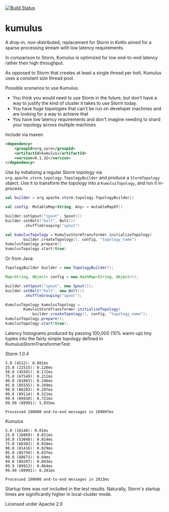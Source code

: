 [![Build Status](https://travis-ci.org/reembs/kumulus.svg?branch=master "Build Status")](https://travis-ci.org/reembs/kumulus)

# kumulus
A drop-in, non-distributed, replacement for Storm in Kotlin aimed for a sparse processing stream with low latency requirements.

In comparison to Storm, Kumulus is optimized for low end-to-end latency rather then high throughput.

As opposed to Storm that creates at least a single thread per bolt, Kumulus uses a constant size thread pool.

Possible scenarios to use Kumulus:
- You think you would need to use Storm in the future, but don't have a way to justify the kind of cluster it takes to use Storm today.
- You have huge topologies that can't be run on developer machines and are looking for a way to achieve that
- You have low latency requirements and don't imagine needing to shard your topology across multiple machines

Include via maven
```xml
<dependency>
    <groupId>org.xyro</groupId>
    <artifactId>kumulus</artifactId>
    <version>0.1.32</version>
</dependency>
```

Use by initializing a regular Storm topology via ```org.apache.storm.topology.TopologyBuilder``` and produce a ```StormTopology``` object. Use it to transform the topology into a `KumulusTopology`, and run it in-process.

```kotlin
val builder = org.apache.storm.topology.TopologyBuilder()

val config: MutableMap<String, Any> = mutableMapOf()

builder.setSpout("spout", Spout())
builder.setBolt("bolt", Bolt())
        .shuffleGrouping("spout")

val kumulusTopology = KumulusStormTransformer.initializeTopology(
        builder.createTopology(), config, "topology_name")
kumulusTopology.prepare()
kumulusTopology.start(true)
```

Or from Java:
```java
TopologyBuilder builder = new TopologyBuilder();

Map<String, Object> config = new HashMap<String, Object>();

builder.setSpout("spout", new Spout());
builder.setBolt("bolt", new Bolt())
        .shuffleGrouping("spout");

KumulusTopology kumulusTopology =
        KumulusStormTransformer.initializeTopology(
            builder.createTopology(), config, "topology_name");
kumulusTopology.prepare();
kumulusTopology.start(true);
```

Latency histograms produced by passing 100,000 (10% warm-up) tiny tuples into the fairly simple topology defined in KumulusStormTransformerTest:

*Storm 1.0.4*
```
5.0 (4512): 0.081ms
25.0 (22515): 0.126ms
50.0 (45501): 0.172ms
75.0 (67549): 0.211ms
90.0 (81003): 0.246ms
95.0 (85555): 0.269ms
98.0 (88203): 0.297ms
99.0 (89114): 0.321ms
99.9 (89910): 0.721ms
99.99 (89991): 5.035ms

Processed 100000 end-to-end messages in 109097ms
```

*Kumulus*
```
5.0 (16148): 0.01ms
25.0 (28869): 0.011ms
50.0 (53048): 0.014ms
75.0 (68302): 0.018ms
90.0 (81416): 0.029ms
95.0 (85758): 0.037ms
98.0 (88673): 0.04ms
99.0 (89207): 0.043ms
99.9 (89913): 0.064ms
99.99 (89991): 0.281ms

Processed 100000 end-to-end messages in 2813ms
```

Startup time was not included in the test results. Naturally, Storm's startup times are significantly higher in local-cluster mode.

Licensed under Apache 2.0
